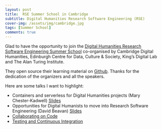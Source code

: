 ```yaml
---
layout: post
title:  RSE Summer School in Cambridge
subtitle: Digital Humanities Research Software Engineering (RSE)
cover-img: /assets/img/cambridge.jpg
tags: [Summer School]
comments: true
---
```


Glad to have the opportunity to join the [Digital Humanities Research Software Engineering Summer School](https://www.cdh.cam.ac.uk/events/36442/) co-organised by Cambridge Digital Humanities, Edinburgh Centre for Data, Culture & Society, King’s Digital Lab and The Alan Turing Institute. 

They open source their learning material on [Github](https://github.com/CambridgeDH/DH-RSE-Summer-School-2023). Thanks for the dedication of the organizers and all the speakers.

Here are some talks I want to highlight:
- Containers and serverless for Digital Humanities projects (Mary Chester-Kadwell) [Slides](https://docs.google.com/presentation/d/14Gbav4aTo5QEyjdsCNX9cX4qLOxU8tv1KRY4YQYxldk/edit?usp=sharing)
- Opportunities for Digital Humanists to move into Research Software Engineering (David Beavan) [Slides](https://github.com/CambridgeDH/DH-RSE-Summer-School-2023/blob/main/Day1/David_Beavan_DH_RSE_Summer_School_2023-07-24_slides.pdf)
- [Collaborating on Code](https://github.com/CambridgeDH/DH-RSE-Summer-School-2023/tree/main/Day3)
- [Testing and Continuous Integration](https://github.com/CambridgeDH/DH-RSE-Summer-School-2023/tree/main/Day3)